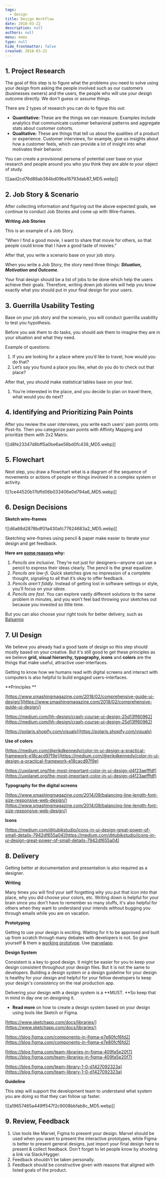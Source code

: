 ```yaml
---
tags: 
  - design
title: Design Workflow
date: 2018-03-22
description: null
authors: null
menu: memo
type: null
hide_frontmatter: false
created: 2018-03-22
---
```


## 1. **Project Research**
The goal of this step is to figure what the problems you need to solve using your design from asking the people involved such as our customers (businesses owners) and the users, the people who will use your design outcome directly. We don't guess or assume things.

There are 2 types of research you can do to figure this out:

* **Quantitative:** These are the things we can measure. Examples include analytics that communicate customer behavioral patterns and aggregate stats about customer cohorts.
* **Qualitative:** These are things that tell us about the qualities of a product or experience. Customer interviews, for example, give us insights about how a customer feels, which can provide a lot of insight into what motivates their behavior.

You can create a provisional persona of potential user base on your research and people around you who you think they are able to your object of study.

![[aad2cd76d88ab384bd09ba16793dab87_MD5.webp]]

## 2. Job Story & Scenario
After collecting information and figuring out the above expected goals, we continue to conduct Job Stories and come up with Wire-frames.  

**Writing Job Stories**

This is an example of a Job Story.

"When I find a good movie, I want to share that movie for others, so that people could know that I have a good taste of movies."

After that, you write a scenario base on your job story.

When you write a Job Story, the story need three things: ***Situation, Motivation ***and*** Outcome***. 

Your final design should be a list of jobs to be done which help the users achieve their goals. Therefore, writing down job stories will help you know exactly what you should put in your final design for your users.

## 3. Guerrilla Usability Testing
Base on your job story and the scenario, you will conduct guerrilla usability to test you hypothesis.

Before you ask them to do tasks, you should ask them to imagine they are in your situation and what they need.

Example of questions:

1. If you are looking for a place where you’d like to travel, how would you do that?
1. Let’s say you found a place you like, what do you do to check out that place?

After that, you should make statistical tables base on your test. 

1. You’re interested in the place, and you decide to plan on travel there, what would you do next?

## 4. Identifying and Prioritizing Pain Points
After you review the user interviews, you write each users' pain points onto Post-Its. Then you categorize pain points with Affinity Mapping and prioritize them with 2x2 Matrix.

![[d8fe23347d8bff5a0be6ae56bd0fc438_MD5.webp]]

## 5. Flowchart
Next step, you draw a flowchart what is a diagram of the sequence of movements or actions of people or things involved in a complex system or activity.

![[1ce44520b17bffd06b033406e0d794a6_MD5.webp]]

## 6. Design Decisions
**Sketch wire-frames**

![[d6a68d2878bdf01a430afc77624683a2_MD5.webp]]

Sketching wire-frames using pencil & paper make easier to iterate your design and get feedback. 

**Here are ****[some reasons](https://www.designbetter.co/principles-of-product-design/pencils-before-pixels)**** why:**

1. *Pencils are inclusive*. They’re not just for designers—anyone can use a pencil to express their ideas clearly. The pencil is the great equalizer.
1. *Pencils are low-fi*. Quick sketches give no impression of a complete thought, signaling to all that it’s okay to offer feedback.
1. *Pencils aren’t fiddly*. Instead of getting lost in software settings or style, you’ll focus on your *ideas*.
1. *Pencils are fast*. You can explore vastly different solutions to the same problem in minutes, and you won’t feel bad throwing your sketches out because you invested so little time.

But you can also choose your right tools for better delivery, such as [Balsamiq](https://balsamiq.com/index.html)

## 7. UI Design
We believe you already had a good taste of design so this step should mostly based on your creative. But it's still good to get these principles as we believe **grid, visual hierarchy, typography, icons** and **colors** are the things that make useful, attractive user-interfaces. 

Getting to know how we humans read with digital screens and interact with computers is also helpful to build engaged users-interfaces.

**Principles **

[https://www.smashingmagazine.com/2018/02/comprehensive-guide-ui-design/](https://www.smashingmagazine.com/2018/02/comprehensive-guide-ui-design/)

[https://medium.com/hh-design/crash-course-ui-design-25d13ff60962](https://medium.com/hh-design/crash-course-ui-design-25d13ff60962)

[https://polaris.shopify.com/visuals](https://polaris.shopify.com/visuals)

**Use of colors**

[https://medium.com/@erikdkennedy/color-in-ui-design-a-practical-framework-e18cacd97f9e](https://medium.com/@erikdkennedy/color-in-ui-design-a-practical-framework-e18cacd97f9e)

[https://uxplanet.org/the-most-important-color-in-ui-design-d4f23aefffdf](https://uxplanet.org/the-most-important-color-in-ui-design-d4f23aefffdf)

**Typography for the digital screens**

[https://www.smashingmagazine.com/2014/09/balancing-line-length-font-size-responsive-web-design/](https://www.smashingmagazine.com/2014/09/balancing-line-length-font-size-responsive-web-design/)

**Icons**

[https://medium.com/@tubikstudio/icons-in-ui-design-great-power-of-small-details-7942df655a04](https://medium.com/@tubikstudio/icons-in-ui-design-great-power-of-small-details-7942df655a04)

## 8. **Delivery**
Getting better at documentation and presentation is also required as a designer. 

**Writing**

Many times you will find your self forgetting why you put that icon into that place, why you did choose your colors, etc. Writing down is helpful for your brain since you don't have to remember so many stuffs, it's also helpful for others when they want to understand your intends without bugging you through emails while you are on vacation.

**Prototyping** 

Getting to use your design is exciting. Waiting for it to be approved and built up from scratch through many debates with developers is not. So give yourself & them a [working prototype](https://marvelapp.com/54hd8ia/screen/25676944). Use [marvelapp](https://marvelapp.com/). 

**Design System**

Consistent is a key to good design. It might be easier for you to keep your design consistent throughout your design files. But it is not the same to developers. Building a design system or a design guideline for your design is healthy for your design and helpful for your fellow developers to keep your design's consistency on the real production app. 

Delivering your design with a design system is a **MUST. **So keep that in mind in day one on designing it. 

* **Read more** on how to create a design system based on your design using tools like Sketch or Figma. 

[https://www.sketchapp.com/docs/libraries/](https://www.sketchapp.com/docs/libraries/)

[https://blog.figma.com/components-in-figma-e7e80fcf6fd2](https://blog.figma.com/components-in-figma-e7e80fcf6fd2)

[https://blog.figma.com/team-libraries-in-figma-409fa5e20f7](https://blog.figma.com/team-libraries-in-figma-409fa5e20f7)

[https://blog.figma.com/team-library-1-0-d1427092323a](https://blog.figma.com/team-library-1-0-d1427092323a)

**Guideline**

This step will support the development team to understand what system you are doing so that they can follow up faster.

![[a19657465a449ff547f2c9008bbfab8c_MD5.webp]]

## 9. **Review, Feedback**
1. Use tools like Marvel, Figma to present your design. Marvel should be used when you want to present the interactive prototypes, while Figma is better to present general designs, just import your final design here to present & collect feedback. Don't forget to let people know by shooting a link via Slack/Hygger.
1. Feedback shouldn't be taken personally.
1. Feedback should be constructive given with reasons that aligned with listed goals of the product. 